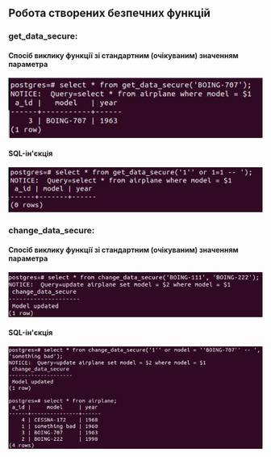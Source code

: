 ## Робота створених безпечних функцій
### get_data_secure:</br>
#### Спосіб виклику функції зі стандартним (очікуваним) значенням параметра</br>
![Alt text](img/image-12.png)</br>
#### SQL-ін'єкція</br>
![Alt text](img/image-10.png)</br>
### change_data_secure:</br>
#### Спосіб виклику функції зі стандартним (очікуваним) значенням параметра</br>
![Alt text](img/image-14.png)</br>
#### SQL-ін'єкція</br>
![Alt text](img/image-13.png)</br>